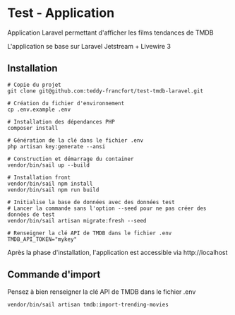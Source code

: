 # Test - Application 

Application Laravel permettant d'afficher les films tendances de TMDB

L'application se base sur Laravel Jetstream + Livewire 3


## Installation


```shell
# Copie du projet
git clone git@github.com:teddy-francfort/test-tmdb-laravel.git

# Création du fichier d'environnement
cp .env.example .env

# Installation des dépendances PHP
composer install

# Génération de la clé dans le fichier .env
php artisan key:generate --ansi

# Construction et démarrage du container
vendor/bin/sail up --build

# Installation front
vendor/bin/sail npm install
vendor/bin/sail npm run build

# Initialise la base de données avec des données test
# Lancer la commande sans l'option --seed pour ne pas créer des données de test
vendor/bin/sail artisan migrate:fresh --seed

# Renseigner la clé API de TMDB dans le fichier .env
TMDB_API_TOKEN="mykey"
```

Après la phase d'installation, l'application est accessible via http://localhost

## Commande d'import

Pensez à bien renseigner la clé API de TMDB dans le fichier .env

```shell
vendor/bin/sail artisan tmdb:import-trending-movies
```



